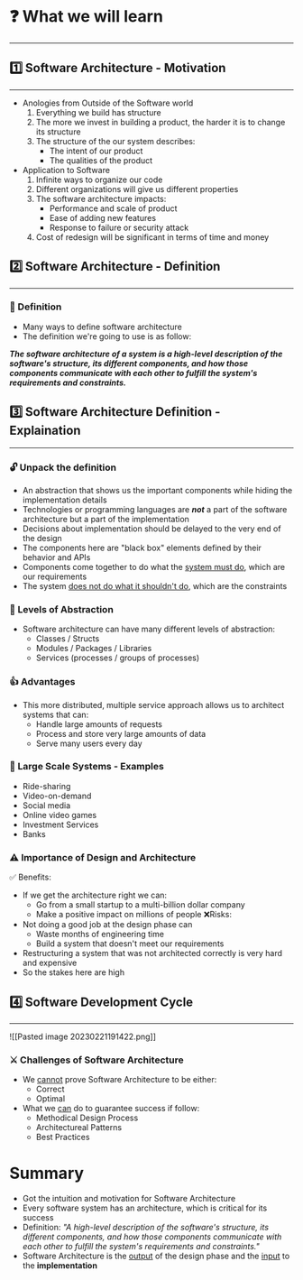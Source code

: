 # ❓ What we will learn
---

## 1️⃣ Software Architecture - Motivation
---
- Anologies from Outside of the Software world
	1. Everything we build has structure
	2. The more we invest in building a product, the harder it is to change its structure
	3. The structure of the our system describes:
		- The intent of our product
		- The qualities of the product
- Application to Software
	1. Infinite ways to organize our code
	2. Different organizations will give us different properties
	3. The software architecture impacts:
		- Performance and scale of product
		- Ease of adding new features
		- Response to failure or security attack
	4. Cost of redesign will be significant in terms of time and money

## 2️⃣ Software Architecture - Definition
---
### 📔 Definition
- Many ways to define software architecture
- The definition we're going to use is as follow:

***The software architecture of a system is a high-level description of the software's structure, its different components, and how those components communicate with each other to fulfill the system's requirements and constraints.***

## 3️⃣ Software Architecture Definition - Explaination
---
### 🔓 Unpack the definition
- An abstraction that shows us the important components while hiding the implementation details
- Technologies or programming languages are ***not*** a part of the software architecture but a part of the implementation
- Decisions about implementation should be delayed to the very end of the design
- The components here are "black box" elements defined by their behavior and APIs
- Components come together to do what the <u>system must do</u>, which are our requirements
- The system <u>does not do what it shouldn't do</u>, which are the constraints

### 🔗 Levels of Abstraction
- Software architecture can have many different levels of abstraction:
	- Classes / Structs
	- Modules / Packages / Libraries
	- Services (processes / groups of processes)

### 👍 Advantages
- This more distributed, multiple service approach allows us to architect systems that can:
	- Handle large amounts of requests
	- Process and store very large amounts of data
	- Serve many users every day

### 📄 Large Scale Systems - Examples
- Ride-sharing
- Video-on-demand
- Social media
- Online video games
- Investment Services
- Banks

### ⚠ Importance of Design and Architecture

✅ Benefits:
- If we get the architecture right we can:
	- Go from a small startup to a multi-billion dollar company
	- Make a positive impact on millions of people
❌Risks:
- Not doing a good job at the design phase can
	- Waste months of engineering time
	- Build a system that doesn't meet our requirements
- Restructuring a system that was not architected correctly is very hard and expensive
- So the stakes here are high

## 4️⃣ Software Development Cycle
---

![[Pasted image 20230221191422.png]]

### ⚔ Challenges of Software Architecture
- We <u>cannot</u> prove Software Architecture to be either:
	- Correct
	- Optimal
- What we <u>can</u> do to guarantee success if follow:
	- Methodical Design Process
	- Architectureal Patterns
	- Best Practices


# Summary
- Got the intuition and motivation for Software Architecture
- Every software system has an architecture, which is critical for its success
- Definition: _"A high-level description of the software's structure, its different components, and how those components communicate with each other to fulfill the system's requirements and constraints."_
- Software Architecture is the <u>output</u> of the design phase and the <u>input</u> to the <b>implementation</b>